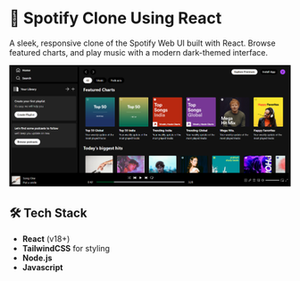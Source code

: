 # 🎵 Spotify Clone Using React

A sleek, responsive clone of the Spotify Web UI built with React. Browse featured charts, and play music with a modern dark-themed interface.

![UI Preview](./client/src/assets/demo_clone.png)


## 🛠️ Tech Stack

- **React** (v18+)   
- **TailwindCSS** for styling  
- **Node.js** 
- **Javascript**

